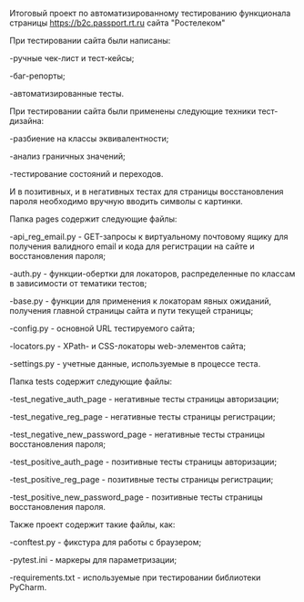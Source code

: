 Итоговый проект по автоматизированному тестированию функционала страницы https://b2c.passport.rt.ru сайта "Ростелеком"

При тестировании сайта были написаны:

-ручные чек-лист и тест-кейсы;

-баг-репорты;

-автоматизированные тесты.

При тестировании сайта были применены следующие техники тест-дизайна:

-разбиение на классы эквивалентности;

-анализ граничных значений;

-тестирование состояний и переходов.

И в позитивных, и в негативных тестах для страницы восстановления пароля необходимо вручную вводить символы с картинки.

Папка pages содержит следующие файлы:

-api_reg_email.py - GET-запросы к виртуальному почтовому ящику для получения валидного email и кода для регистрации на сайте и восстановления пароля;

-auth.py - функции-обертки для локаторов, распределенные по классам в зависимости от тематики тестов;

-base.py - функции для применения к локаторам явных ожиданий, получения главной страницы сайта и пути текущей страницы;

-config.py - основной URL тестируемого сайта;

-locators.py - XPath- и CSS-локаторы web-элементов сайта;

-settings.py - учетные данные, используемые в процессе теста.

Папка tests содержит следующие файлы:

-test_negative_auth_page - негативные тесты страницы авторизации;

-test_negative_reg_page - негативные тесты страницы регистрации;

-test_negative_new_password_page - негативные тесты страницы восстановления пароля;

-test_positive_auth_page - позитивные тесты страницы авторизации;

-test_positive_reg_page - позитивные тесты страницы регистрации;

-test_positive_new_password_page - позитивные тесты страницы восстановления пароля.

Также проект содержит такие файлы, как:

-conftest.py - фикстура для работы с браузером;

-pytest.ini - маркеры для параметризации;

-requirements.txt - используемые при тестировании библиотеки PyCharm.

